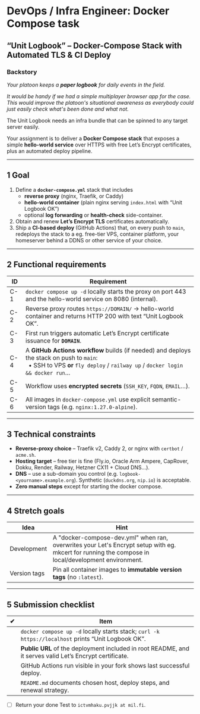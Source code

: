 # DevOps / Infra Engineer: Docker Compose task
## “Unit Logbook” – Docker-Compose Stack with Automated TLS & CI Deploy

### Backstory
*Your platoon keeps a **paper logbook** for daily events in the field.*

*It would be handy if we had a simple multiplayer browser app for the case. This would improve the platoon's situational awareness as everybody could just easily check what's been done and what not.*

The Unit Logbook needs an infra bundle that can be spinned to any target server easily. 

Your assignment is to deliver a **Docker Compose stack** that exposes a simple **hello-world service** over HTTPS with free Let’s Encrypt certificates, plus an automated deploy pipeline.

---

## 1  Goal

1. Define a **`docker-compose.yml`** stack that includes  
   * **reverse proxy** (nginx, Traefik, or Caddy)  
   * **hello-world container** (plain nginx serving `index.html` with “Unit Logbook OK”)  
   * optional **log forwarding** or **health-check** side-container.  
2. Obtain and renew **Let’s Encrypt TLS** certificates automatically.  
3. Ship a **CI-based deploy** (GitHub Actions) that, on every push to `main`, redeploys the stack to a eg. free-tier VPS, container platform, your homeserver behind a DDNS or other service of your choice.  


---

## 2  Functional requirements

| ID | Requirement |
|----|-------------|
| C-1 | `docker compose up -d` locally starts the proxy on port 443 and the hello-world service on 8080 (internal). |
| C-2 | Reverse proxy routes `https://DOMAIN/` → hello-world container and returns HTTP 200 with text “Unit Logbook OK”. |
| C-3 | First run triggers automatic Let’s Encrypt certificate issuance for **`DOMAIN`**. |
| C-4 | A **GitHub Actions workflow** builds (if needed) and deploys the stack on push to `main`: <br> • SSH to VPS **or** `fly deploy` / `railway up` / `docker login && docker run`… |
| C-5 | Workflow uses **encrypted secrets** (`SSH_KEY`, `FQDN`, `EMAIL`…). |
| C-6 | All images in `docker-compose.yml` use explicit semantic-version tags (e.g. `nginx:1.27.0-alpine`). |

---

## 3  Technical constraints

* **Reverse-proxy choice** – Traefik v2, Caddy 2, or nginx with `certbot` / `acme.sh`.  
* **Hosting target** – free tier is fine (Fly.io, Oracle Arm Ampere, CapRover, Dokku, Render, Railway, Hetzner CX11 + Cloud DNS…).  
* **DNS** – use a sub-domain you control (e.g. `logbook-<yourname>.example.org`). Synthetic (`duckdns.org`, `nip.io`) is acceptable.  
* **Zero manual steps** except for starting the docker compose.

---

## 4  Stretch goals

| Idea | Hint |
|------|------|
| Development | A "docker-compose-dev.yml" when ran, overwrites your Let's Encrypt setup with eg. mkcert for running the compose in local/development environment. |
| Version tags |  Pin all container images to **immutable version tags** (no `:latest`).    |

---

## 5  Submission checklist

| ✔︎ | Item |
|----|------|
|    | `docker compose up -d` locally starts stack; `curl -k https://localhost` prints “Unit Logbook OK”. |
|    | **Public URL** of the deployment included in root README, and it serves valid Let’s Encrypt certificate. |
|    | GitHub Actions run visible in your fork shows last successful deploy. |
|    | `README.md` documents chosen host, deploy steps, and renewal strategy. |
- [ ] Return your done Test to ```ictvmhaku.pvjjk at mil.fi```.
